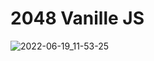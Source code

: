 # 2048 Vanille JS
![2022-06-19_11-53-25](https://user-images.githubusercontent.com/77203734/174469623-964154c4-7190-4c8d-ae94-c1545263337a.png)

